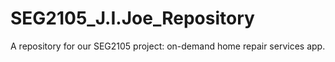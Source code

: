 # SEG2105_J.I.Joe_Repository
A repository for our SEG2105 project: on-demand home repair services app.
